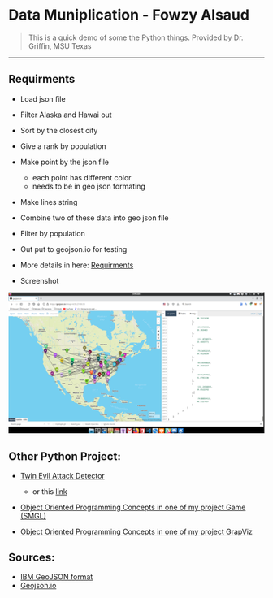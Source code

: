 # Data Muniplication - Fowzy Alsaud
> This is a quick demo of some the Python things.
> Provided by Dr. Griffin, MSU Texas
---
## Requirments 
- Load json file
- Filter Alaska and Hawai out
- Sort by the closest city
- Give a rank by population
- Make point by the json file
  - each point has different color
  - needs to be in geo json formating
- Make lines string
- Combine two of these data into geo json file
- Filter by population
- Out put to geojson.io for testing
- More details in here: [Requirments](Requirments.md)

- Screenshot
<img src="Screenshot.png">

## Other Python Project:

- [Twin Evil Attack Detector](https://github.com/fowzy/Panopticon)
  - or this [link](https://github.com/fowzy/CMPS-4143/tree/master/Projects/Files/Panopticon)
  
- [Object Oriented Programming Concepts in one of my project Game (SMGL)](https://github.com/fowzy/2143-OOP-ALSAUD/tree/main/Assignments/P01)

- [Object Oriented Programming Concepts in one of my project GrapViz](https://github.com/fowzy/2143-OOP-ALSAUD/tree/main/Assignments/P02)


## Sources:
  - [IBM GeoJSON format](https://www.ibm.com/docs/en/db2/11.5?topic=formats-geojson-format)
  - [Geojson.io](https://geojson.io)